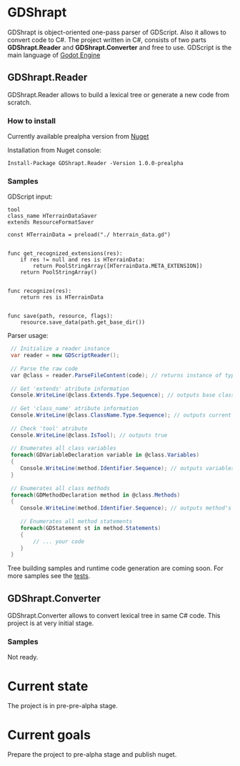 # GDShrapt

GDShrapt is object-oriented one-pass parser of GDScript. Also it allows to convert code to C#. 
The project written in C#, consists of two parts **GDShrapt.Reader** and **GDShrapt.Converter** and free to use. 
GDScript is the main language of [Godot Engine](https://github.com/godotengine/godot)

## GDShrapt.Reader

GDShrapt.Reader allows to build a lexical tree or generate a new code from scratch.

### How to install
Currently available prealpha version from [Nuget](https://www.nuget.org/packages/GDShrapt.Reader)

Installation from Nuget console:
```
Install-Package GDShrapt.Reader -Version 1.0.0-prealpha
```

### Samples

GDScript input:

```gdscript
tool
class_name HTerrainDataSaver
extends ResourceFormatSaver

const HTerrainData = preload("./ hterrain_data.gd")


func get_recognized_extensions(res):
	if res != null and res is HTerrainData:
		return PoolStringArray([HTerrainData.META_EXTENSION])
	return PoolStringArray()


func recognize(res):
	return res is HTerrainData


func save(path, resource, flags):
	resource.save_data(path.get_base_dir())
```

Parser usage:

```csharp
 // Initialize a reader instance
 var reader = new GDScriptReader();
 
 // Parse the raw code
 var @class = reader.ParseFileContent(code); // returns instance of type GDClassDeclaration 
 
 // Get 'extends' atribute information
 Console.WriteLine(@class.Extends.Type.Sequence); // outputs base class name "ResourceFormatSaver"
 
 // Get 'class_name' atribute information
 Console.WriteLine(@class.ClassName.Type.Sequence); // outputs current class name "HTerrainDataSaver"
 
 // Check 'tool' atribute 
 Console.WriteLine(@class.IsTool); // outputs true 
 
 // Enumerates all class variables
 foreach(GDVariableDeclaration variable in @class.Variables)
 {
    Console.WriteLine(method.Identifier.Sequence); // outputs variables's name
 }
 
 // Enumerates all class methods
 foreach(GDMethodDeclaration method in @class.Methods)
 {
    Console.WriteLine(method.Identifier.Sequence); // outputs method's name
    
    // Enumerates all method statements
    foreach(GDStatement st in method.Statements)
    {
        // ... your code
    }
 }
```

Tree building samples and runtime code generation are coming soon.
For more samples see the [tests](src/GDShrapt.Reader.Tests/ParsingTests.cs).

## GDShrapt.Converter
GDShrapt.Converter allows to convert lexical tree in same C# code. 
This project is at very initial stage.

### Samples
Not ready.

# Current state
The project is in pre-pre-alpha stage.

# Current goals
Prepare the project to pre-alpha stage and publish nuget.
